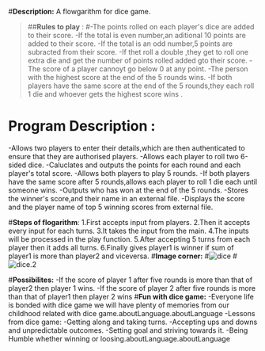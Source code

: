 #**Description:**
 A flowgarithm for dice game.
 >##**Rules to play**  :
#-The points rolled on each player's dice are added to their score.
-If the total is even number,an aditional 10 points are added to their score.
-If the total is an odd number,5 points are subracted from their score.
-If thet roll a double ,they get to roll one extra die and get the number of points rolled added gto their score.
-The score of a player  cannoyt go below 0 at any point.
-The person with the highest score at the end of the 5 rounds wins.
-If both players have the same score at the end of the 5 rounds,they each roll 1 die and whoever gets the highest score wins .
 
# **Program Description** :
-Allows two players to enter their details,which are then authenticated to ensure that they are authorised players.
-Allows each player to roll two 6-sided dice.
-Caluclates and outputs the points for each round and each player's total score.
-Allows both players to play 5 rounds.
-If both players have the same score after 5 rounds,allows each player to roll 1 die each until someone wins.
-Outputs who has won at the end of the 5 rounds.
-Stores the winner's score,and their name in an external file.
-Displays the score and the player name of top 5 winning scores from external file.

#**Steps of flogarithm**:
1.First accepts input from players.
2.Then it accepts every input for each turns.
3.It takes the input from the main.
4.The inputs will be processed in the play function.
5.After accepting 5 turns from each player then it adds all turns.
6.Finally gives player1 is winner if sum of player1 is more than player2 and viceversa.
#**Image corner:**
#![dice](https://encrypted-tbn0.gstatic.com/images?q=tbn:ANd9GcSEPV_dcwBXw8PgQBiDodje6HD28Qqj73774A&usqp=CAU)
#![dice.2](https://encrypted-tbn0.gstatic.com/images?q=tbn:ANd9GcQDigRIdFHu6pG4BYpnoSVv2aKq6BEgjKH0sg&usqp=CAU)


#**Possibilites:**
-If the score of player 1 after five rounds is more than that of player2 then player 1 wins.
-If the score of player 2 after five rounds is more than that of player1 then player 2 wins
#**Fun with dice game:**
-Everyone life is bonded with dice game we will have plenty of memories from our childhood related with dice game.aboutLanguage.aboutLanguage
 -Lessons from  dice game:
 -Getting along and taking turns.
 -Accepting ups and downs and unpredictable outcomes.
 -Setting goal and striving towards it.
 -Being Humble whether winning or loosing.aboutLanguage.aboutLanguage
